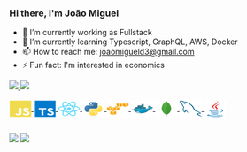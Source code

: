 ### Hi there, i'm João Miguel 



- 🔭 I’m currently working as Fullstack
- 🌱 I’m currently learning Typescript, GraphQL, AWS, Docker
- 📫 How to reach me: joaomigueld3@gmail.com
- ⚡ Fun fact: I'm interested in economics

<div>
  <a href="https://beacons.ai/joaomigueld3">
  <img height="180em" src="https://github-readme-stats.vercel.app/api?username=joaomigueld3&show_icons=true&theme=dark&include_all_commits=true&count_private=true" /img>
  <img height="180em" src="https://github-readme-stats.vercel.app/api/top-langs/?username=joaomigueld3&layout=compact&langs_count=16&theme=dark" /img>
</div>

<div style="display: inline_block"><br>
  <img align="center" alt="Joao-Js" height="30" width="40" src="https://raw.githubusercontent.com/devicons/devicon/master/icons/javascript/javascript-plain.svg">
  <img align="center" alt="Joao-Ts" height="30" width="40" src="https://raw.githubusercontent.com/devicons/devicon/master/icons/typescript/typescript-plain.svg">
  <img align="center" alt="Joao-React" height="30" width="40" src="https://raw.githubusercontent.com/devicons/devicon/master/icons/react/react-original.svg">
  <img align="center" alt="Joao-Python" height="30" width="40" src="https://raw.githubusercontent.com/devicons/devicon/master/icons/python/python-original.svg">
  <img align="center" alt="Joao-AWS" height="30" width="40" src="https://raw.githubusercontent.com/devicons/devicon/master/icons/amazonwebservices/amazonwebservices-original.svg">
  <img align="center" alt="Joao-Docker" height="30" width="40" src="https://raw.githubusercontent.com/devicons/devicon/master/icons/docker/docker-original.svg">
  <img align="center" alt="Joao-Mongodb" height="30" width="40" src="https://raw.githubusercontent.com/devicons/devicon/master/icons/mongodb/mongodb-original.svg">
  <img align="center" alt="Joao-mysql" height="30" width="40" src="https://raw.githubusercontent.com/devicons/devicon/master/icons/mysql/mysql-original.svg">
  <img align="center" alt="Joao-Java" height="30" width="40" src="https://raw.githubusercontent.com/devicons/devicon/master/icons/java/java-original.svg">  

</div>

 ##

<div> 
<a href = "mailto:joaomigueld3@gmail.com"><img src="https://img.shields.io/badge/-Gmail-%23333?style=for-the-badge&logo=gmail&logoColor=white" target="_blank"></a>
  <a href="https://www.linkedin.com/in/joaomigueld3" target="_blank"><img src="https://img.shields.io/badge/-LinkedIn-%230077B5?style=for-the-badge&logo=linkedin&logoColor=white" target="_blank"></a> 
</div>

<!-- ![Snake animation] (https://github.com/joaomigueld3/joaomigueld3/blob/output/github-contribution-grid-snake.svg) -->

